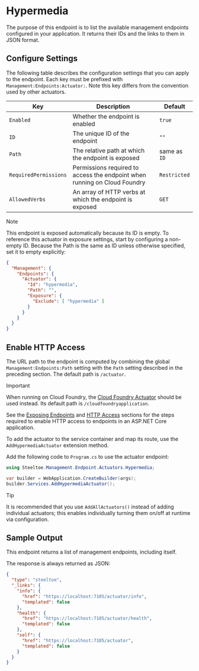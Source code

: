 # Hypermedia

The purpose of this endpoint is to list the available management endpoints configured in your application.
It returns their IDs and the links to them in JSON format.

## Configure Settings

The following table describes the configuration settings that you can apply to the endpoint.
Each key must be prefixed with `Management:Endpoints:Actuator:`. Note this key differs from the convention used by other actuators.

| Key | Description | Default |
| --- | ----------- | ------- |
| `Enabled` | Whether the endpoint is enabled | `true` |
| `ID` | The unique ID of the endpoint | `""` |
| `Path` | The relative path at which the endpoint is exposed | same as `ID` |
| `RequiredPermissions` | Permissions required to access the endpoint when running on Cloud Foundry | `Restricted` |
| `AllowedVerbs` | An array of HTTP verbs at which the endpoint is exposed | `GET` |

> [!NOTE]
> This endpoint is exposed automatically because its ID is empty. To reference this actuator in exposure settings,
> start by configuring a non-empty ID. Because the Path is the same as ID unless otherwise specified, set it to empty explicitly:
> ```json
> {
>   "Management": {
>     "Endpoints": {
>       "Actuator": {
>         "Id": "hypermedia",
>         "Path": "",
>         "Exposure": {
>           "Exclude": [ "hypermedia" ]
>         }
>       }
>     }
>   }
> }
> ```

## Enable HTTP Access

The URL path to the endpoint is computed by combining the global `Management:Endpoints:Path` setting with the `Path` setting described in the preceding section.
The default path is `/actuator`.

> [!IMPORTANT]
> When running on Cloud Foundry, the [Cloud Foundry Actuator](./cloud-foundry.md) should be used instead.
> Its default path is `/cloudfoundryapplication`.

See the [Exposing Endpoints](./using-endpoints.md#exposing-endpoints) and [HTTP Access](./using-endpoints.md#http-access) sections for the steps required to enable HTTP access to endpoints in an ASP.NET Core application.

To add the actuator to the service container and map its route, use the `AddHypermediaActuator` extension method.

Add the following code to `Program.cs` to use the actuator endpoint:

```csharp
using Steeltoe.Management.Endpoint.Actuators.Hypermedia;

var builder = WebApplication.CreateBuilder(args);
builder.Services.AddHypermediaActuator();
```

> [!TIP]
> It is recommended that you use `AddAllActuators()` instead of adding individual actuators;
> this enables individually turning them on/off at runtime via configuration.

## Sample Output

This endpoint returns a list of management endpoints, including itself.

The response is always returned as JSON:

```json
{
  "type": "steeltoe",
  "_links": {
    "info": {
      "href": "https://localhost:7105/actuator/info",
      "templated": false
    },
    "health": {
      "href": "https://localhost:7105/actuator/health",
      "templated": false
    },
    "self": {
      "href": "https://localhost:7105/actuator",
      "templated": false
    }
  }
}
```
